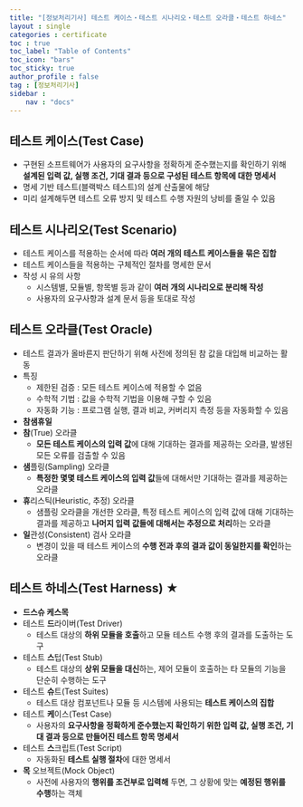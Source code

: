 ```yaml
---
title: "[정보처리기사] 테스트 케이스・테스트 시나리오・테스트 오라클・테스트 하네스"
layout : single
categories : certificate
toc : true
toc_label: "Table of Contents"
toc_icon: "bars"
toc_sticky: true
author_profile : false
tag : [정보처리기사]
sidebar :
    nav : "docs"
---
```


## 테스트 케이스(Test Case)
- 구현된 소프트웨어가 사용자의 요구사항을 정확하게 준수했는지를 확인하기 위해 **설계된 입력 값, 실행 조건, 기대 결과 등으로 구성된 테스트 항목에 대한 명세서**
- 명세 기반 테스트(블랙박스 테스트)의 설계 산출물에 해당
- 미리 설계해두면 테스트 오류 방지 및 테스트 수행 자원의 낭비를 줄일 수 있음


## 테스트 시나리오(Test Scenario)
- 테스트 케이스를 적용하는 순서에 따라 **여러 개의 테스트 케이스들을 묶은 집합**
- 테스트 케이스들을 적용하는 구체적인 절차를 명세한 문서
- 작성 시 유의 사항
  - 시스템별, 모듈별, 항목별 등과 같이 **여러 개의 시나리오로 분리해 작성**
  - 사용자의 요구사항과 설계 문서 등을 토대로 작성


## 테스트 오라클(Test Oracle)
- 테스트 결과가 올바른지 판단하기 위해 사전에 정의된 참 값을 대입해 비교하는 활동
- 특징
  - 제한된 검증 : 모든 테스트 케이스에 적용할 수 없음
  - 수학적 기법 : 값을 수학적 기법을 이용해 구할 수 있음
  - 자동화 기능 : 프로그램 실행, 결과 비교, 커버리지 측정 등을 자동화할 수 있음 
- **참샘휴일**
- **참**(True) 오라클
  - **모든 테스트 케이스의 입력 값**에 대해 기대하는 결과를 제공하는 오라클, 발생된 모든 오류를 검출할 수 있음
- **샘**플링(Sampling) 오라클
  - **특정한 몇몇 테스트 케이스의 입력 값**들에 대해서만 기대하는 결과를 제공하는 오라클
- **휴**리스틱(Heuristic, 추정) 오라클
  - 샘플링 오라클을 개선한 오라클, 특정 테스트 케이스의 입력 값에 대해 기대하는 결과를 제공하고 **나머지 입력 값들에 대해서는 추정으로 처리**하는 오라클
- **일**관성(Consistent) 검사 오라클
  - 변경이 있을 때 테스트 케이스의 **수행 전과 후의 결과 값이 동일한지를 확인**하는 오라클


## 테스트 하네스(Test Harness) ★
- **드스슈 케스목**
- 테스트 **드**라이버(Test Driver)
  - 테스트 대상의 **하위 모듈을 호출**하고 모듈 테스트 수행 후의 결과를 도출하는 도구
- 테스트 **스**텁(Test Stub)
  - 테스트 대상의 **상위 모듈을 대신**하는, 제어 모듈이 호출하는 타 모듈의 기능을 단순히 수행하는 도구
- 테스트 **슈**트(Test Suites)
  - 테스트 대상 컴포넌트나 모듈 등 시스템에 사용되는 **테스트 케이스의 집합**
- 테스트 **케**이스(Test Case)
  - 사용자의 **요구사항을 정확하게 준수했는지 확인하기 위한 입력 값, 실행 조건, 기대 결과 등으로 만들어진 테스트 항목 명세서**
- 테스트 **스**크립트(Test Script)
  - 자동화된 **테스트 실행 절차**에 대한 명세서
- **목** 오브젝트(Mock Object)
  - 사전에 사용자의 **행위를 조건부로 입력해** 두면, 그 상황에 맞는 **예정된 행위를 수행**하는 객체